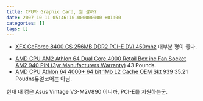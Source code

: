 ```yaml
---
title: CPU와 Graphic Card, 뭘 살까?
date: 2007-10-11 05:46:10.000000000 +01:00
categories: []
tags: []
---
```


<ul>
<li> <a href="http://www.microdirect.co.uk/(18357)XFX-GeForce-8400-GS-256MB-DDR2-PCIE-DVI-450mhz.aspx">XFX GeForce 8400 GS 256MB DDR2 PCI-E DVI 450mhz</a> 대부분 평이 좋다.</li>
</ul>
<ul>
<li><a href="http://www.microdirect.co.uk/(13998)AMD-CPU-AM2-Athlon-64-Dual-Core-4000-Retail.aspx">AMD CPU AM2 Athlon 64 Dual Core 4000 Retail Box inc Fan Socket AM2 940 PIN (3yr Manufacturers Warranty)</a> 43 Pounds.</li>
<li><a href="http://www.microdirect.co.uk/(15184)AMD-CPU-Athlon-64-4000-64-bit-1Mb-L2-Cache.aspx">AMD CPU Athlon 64 4000+ 64 bit 1Mb L2 Cache OEM  Skt 939</a> 35.21 Poudns듀얼코어는 아님.</li>
</ul>
<p>현재 내 컴은 Asus Vintage V3-M2V890 이니까, PCI-E를 지원하는군.</p>
